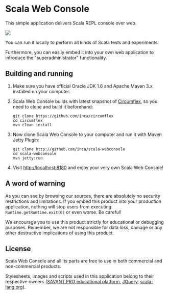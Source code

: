 # Scala Web Console

This simple application delivers Scala REPL console over web.

![](http://cdn.savant.pro/home/communities/00/00/00/02/static/img/2f446010-1f02-42e9-a1f5-b794b591e6d2.png?1351944308000)

You can run it locally to perform all kinds of Scala tests and experiments.

Furthermore, you can easily embed it into your own web application to introduce
the "superadministrator" functionality.

## Building and running

1. Make sure you have official Oracle JDK 1.6 and Apache Maven 3.x installed on
   your computer.

2. Scala Web Console builds with latest snapshot of [Circumflex](http://github.com/inca/circumflex), so you need to clone and build it beforehand:

    ```
    git clone https://github.com/inca/circumflex
    cd circumflex
    mvn clean install
    ```

3. Now clone Scala Web Console to your computer and run it with Maven Jetty Plugin:

   ```
   git clone http://github.com/inca/scala-webconsole
   cd scala-webconsole
   mvn jetty:run
   ```

4. Visit [http://localhost:8180](http://localhost:8180) and enjoy your very own Scala Web Console!

## A word of warning

As you can see by browsing our sources, there are absolutely no security restrictions and limitations. If you embed this product into your production application, nothing will stop
users from executing `Runtime.getRuntime.exit(0)` or even worse. Be careful!

We encourage you to use this product strictly for educational or debugging purposes. Remember, we are not responsible for data loss, damage or any other destructive implications of using this product.

## License

Scala Web Console and all its parts are free to use in both commercial and non-commercial products.

Stylesheets, images and scripts used in this application belong to their respective owners
([SAVANT.PRO educational platform](http://savant.pro), [JQuery](http://jquery.com), [scala-lang.org](http://scala-lang.org)).


